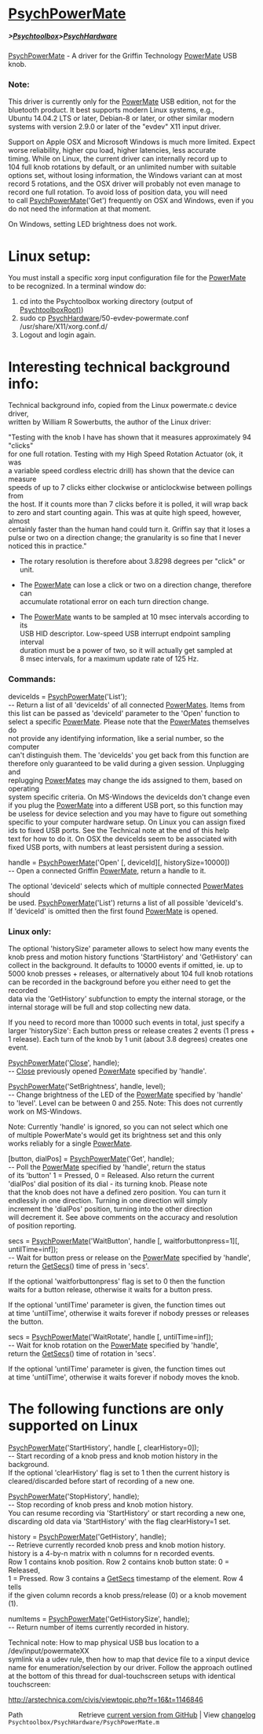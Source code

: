 # [PsychPowerMate](PsychPowerMate)
##### >[Psychtoolbox](Psychtoolbox)>[PsychHardware](PsychHardware)

[PsychPowerMate](PsychPowerMate) - A driver for the Griffin Technology [PowerMate](PowerMate) USB knob.  
  
### Note:  
  
This driver is currently only for the [PowerMate](PowerMate) USB edition, not for the  
bluetooth product. It best supports modern Linux systems, e.g.,  
Ubuntu 14.04.2 LTS or later, Debian-8 or later, or other similar modern  
systems with version 2.9.0 or later of the "evdev" X11 input driver.  
  
Support on Apple OSX and Microsoft Windows is much more limited. Expect  
worse reliability, higher cpu load, higher latencies, less accurate  
timing. While on Linux, the current driver can internally record up to  
104 full knob rotations by default, or an unlimited number with suitable  
options set, without losing information, the Windows variant can at most  
record 5 rotations, and the OSX driver will probably not even manage to  
record one full rotation. To avoid loss of position data, you will need  
to call [PsychPowerMate](PsychPowerMate)('Get') frequently on OSX and Windows, even if you  
do not need the information at that moment.  
  
On Windows, setting LED brightness does not work.  
  
Linux setup:  
============  
  
You must install a specific xorg input configuration file for the [PowerMate](PowerMate)  
to be recognized. In a terminal window do:  
  
1. cd into the Psychtoolbox working directory (output of [PsychtoolboxRoot)](PsychtoolboxRoot))  
2. sudo cp [PsychHardware](PsychHardware)/50-evdev-powermate.conf /usr/share/X11/xorg.conf.d/  
3. Logout and login again.  
  
Interesting technical background info:  
======================================  
  
Technical background info, copied from the Linux powermate.c device driver,  
written by William R Sowerbutts, the author of the Linux driver:  
  
"Testing with the knob I have has shown that it measures approximately 94 "clicks"  
for one full rotation. Testing with my High Speed Rotation Actuator (ok, it was  
a variable speed cordless electric drill) has shown that the device can measure  
speeds of up to 7 clicks either clockwise or anticlockwise between pollings from  
the host. If it counts more than 7 clicks before it is polled, it will wrap back  
to zero and start counting again. This was at quite high speed, however, almost  
certainly faster than the human hand could turn it. Griffin say that it loses a  
pulse or two on a direction change; the granularity is so fine that I never  
noticed this in practice."  
  
- The rotary resolution is therefore about 3.8298 degrees per "click" or unit.  
  
- The [PowerMate](PowerMate) can lose a click or two on a direction change, therefore can  
  accumulate rotational error on each turn direction change.  
  
- The [PowerMate](PowerMate) wants to be sampled at 10 msec intervals according to its  
  USB HID descriptor. Low-speed USB interrupt endpoint sampling interval  
  duration must be a power of two, so it will actually get sampled at  
  8 msec intervals, for a maximum update rate of 125 Hz.  
  
  
### Commands:  
  
deviceIds = [PsychPowerMate](PsychPowerMate)('List');  
-- Return a list of all 'deviceIds' of all connected [PowerMates](PowerMates). Items from  
this list can be passed as 'deviceId' parameter to the 'Open' function to  
select a specific [PowerMate](PowerMate). Please note that the [PowerMates](PowerMates) themselves do  
not provide any identifying information, like a serial number, so the computer  
can't distinguish them. The 'deviceIds' you get back from this function are  
therefore only guaranteed to be valid during a given session. Unplugging and  
replugging [PowerMates](PowerMates) may change the ids assigned to them, based on operating  
system specific criteria. On MS-Windows the deviceIds don't change even  
if you plug the [PowerMate](PowerMate) into a different USB port, so this function may  
be useless for device selection and you may have to figure out something  
specific to your computer hardware setup. On Linux you can assign fixed  
ids to fixed USB ports. See the Technical note at the end of this help  
text for how to do it. On OSX the deviceIds seem to be associated with  
fixed USB ports, with numbers at least persistent during a session.  
  
  
handle = [PsychPowerMate](PsychPowerMate)('Open' [, deviceId][, historySize=10000])  
-- Open a connected Griffin [PowerMate](PowerMate), return a handle to it.  
  
The optional 'deviceId' selects which of multiple connected [PowerMates](PowerMates) should  
be used. [PsychPowerMate](PsychPowerMate)('List') returns a list of all possible 'deviceId's.  
If 'deviceId' is omitted then the first found [PowerMate](PowerMate) is opened.  
  
### Linux only:  
  
The optional 'historySize' parameter allows to select how many events the  
knob press and motion history functions 'StartHistory' and 'GetHistory' can  
collect in the background. It defaults to 10000 events if omitted, ie. up to  
5000 knob presses + releases, or alternatively about 104 full knob rotations  
can be recorded in the background before you either need to get the recorded  
data via the 'GetHistory' subfunction to empty the internal storage, or the  
internal storage will be full and stop collecting new data.  
  
If you need to record more than 10000 such events in total, just specify a  
larger 'historySize': Each button press or release creates 2 events (1 press +  
1 release). Each turn of the knob by 1 unit (about 3.8 degrees) creates one  
event.  
  
  
[PsychPowerMate](PsychPowerMate)('[Close](Close)', handle);  
-- [Close](Close) previously opened [PowerMate](PowerMate) specified by 'handle'.  
  
  
[PsychPowerMate](PsychPowerMate)('SetBrightness', handle, level);  
-- Change brightness of the LED of the [PowerMate](PowerMate) specified by 'handle'  
to 'level'. Level can be between 0 and 255. Note: This does not currently  
work on MS-Windows.  
  
Note: Currently 'handle' is ignored, so you can not select which one  
of multiple PowerMate's would get its brightness set and this only  
works reliably for a single [PowerMate](PowerMate).  
  
  
[button, dialPos] = [PsychPowerMate](PsychPowerMate)('Get', handle);  
-- Poll the [PowerMate](PowerMate) specified by 'handle', return the status  
of its 'button' 1 = Pressed, 0 = Released. Also return the current  
'dialPos' dial position of its dial - its turning knob. Please note  
that the knob does not have a defined zero position. You can turn it  
endlessly in one direction. Turning in one direction will simply  
increment the 'dialPos' position, turning into the other direction  
will decrement it. See above comments on the accuracy and resolution  
of position reporting.  
  
  
secs = [PsychPowerMate](PsychPowerMate)('WaitButton', handle [, waitforbuttonpress=1][, untilTime=inf]);  
-- Wait for button press or release on the [PowerMate](PowerMate) specified by 'handle',  
return the [GetSecs](GetSecs)() time of press in 'secs'.  
  
If the optional 'waitforbuttonpress' flag is set to 0 then the function  
waits for a button release, otherwise it waits for a button press.  
  
If the optional 'untilTime' parameter is given, the function times out  
at time 'untilTime', otherwise it waits forever if nobody presses or releases  
the button.  
  
secs = [PsychPowerMate](PsychPowerMate)('WaitRotate', handle [, untilTime=inf]);  
-- Wait for knob rotation on the [PowerMate](PowerMate) specified by 'handle',  
return the [GetSecs](GetSecs)() time of rotation in 'secs'.  
  
If the optional 'untilTime' parameter is given, the function times out  
at time 'untilTime', otherwise it waits forever if nobody moves the knob.  
  
  
# The following functions are only supported on Linux  
  
[PsychPowerMate](PsychPowerMate)('StartHistory', handle [, clearHistory=0]);  
-- Start recording of a knob press and knob motion history in the background.  
If the optional 'clearHistory' flag is set to 1 then the current history is  
cleared/discarded before start of recording of a new one.  
  
  
[PsychPowerMate](PsychPowerMate)('StopHistory', handle);  
-- Stop recording of knob press and knob motion history.  
You can resume recording via 'StartHistory' or start recording a new one,  
discarding old data via 'StartHistory' with the flag clearHistory=1 set.  
  
  
history = [PsychPowerMate](PsychPowerMate)('GetHistory', handle);  
-- Retrieve currently recorded knob press and knob motion history.  
history is a 4-by-n matrix with n columns for n recorded events.  
Row 1 contains knob position. Row 2 contains knob button state: 0 = Released,  
1 = Pressed. Row 3 contains a [GetSecs](GetSecs) timestamp of the element. Row 4 tells  
if the given column records a knob press/release (0) or a knob movement (1).  
  
  
numItems = [PsychPowerMate](PsychPowerMate)('GetHistorySize', handle);  
-- Return number of items currently recorded in history.  
  
  
  
Technical note: How to map physical USB bus location to a /dev/input/powermateXX  
symlink via a udev rule, then how to map that device file to a xinput device  
name for enumeration/selection by our driver. Follow the approach outlined  
at the bottom of this thread for dual-touchscreen setups with identical touchscreen:  
  
http://arstechnica.com/civis/viewtopic.php?f=16&t=1146846  
  




<div class="code_header" style="text-align:right;">
  <span style="float:left;">Path&nbsp;&nbsp;</span> <span class="counter">Retrieve <a href=
  "https://raw.github.com/Psychtoolbox-3/Psychtoolbox-3/beta/Psychtoolbox/PsychHardware/PsychPowerMate.m">current version from GitHub</a> | View <a href=
  "https://github.com/Psychtoolbox-3/Psychtoolbox-3/commits/beta/Psychtoolbox/PsychHardware/PsychPowerMate.m">changelog</a></span>
</div>
<div class="code">
  <code>Psychtoolbox/PsychHardware/PsychPowerMate.m</code>
</div>

